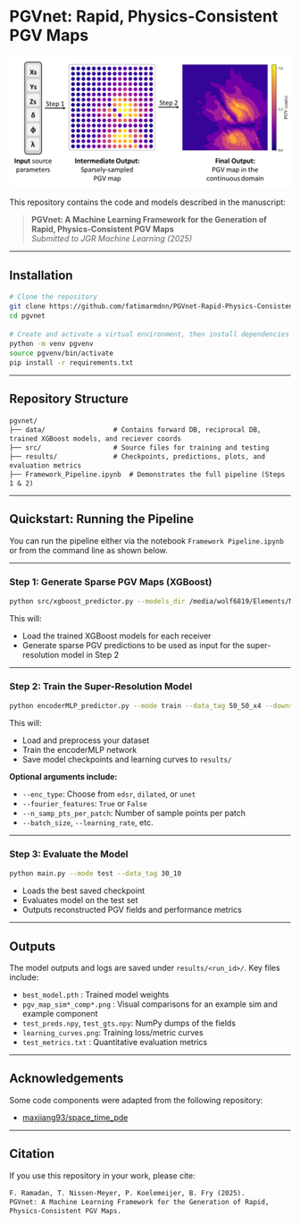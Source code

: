 # PGVnet: Rapid, Physics-Consistent PGV Maps

![PGVnet Pipeline](pgvnet.png)

This repository contains the code and models described in the manuscript:

> **PGVnet: A Machine Learning Framework for the Generation of Rapid, Physics-Consistent PGV Maps**  
> *Submitted to JGR Machine Learning (2025)*


---

##  Installation

```bash
# Clone the repository
git clone https://github.com/fatimarmdnn/PGVnet-Rapid-Physics-Consistent-PGV-Maps-.git
cd pgvnet

# Create and activate a virtual environment, then install dependencies
python -m venv pgvenv
source pgvenv/bin/activate 
pip install -r requirements.txt
```

---

## Repository Structure

```
pgvnet/
├── data/                 # Contains forward DB, reciprocal DB, trained XGBoost models, and reciever coords
├── src/                  # Source files for training and testing
├── results/              # Checkpoints, predictions, plots, and evaluation metrics
├── Framework_Pipeline.ipynb  # Demonstrates the full pipeline (Steps 1 & 2)
```

---

##  Quickstart: Running the Pipeline

You can run the pipeline either via the notebook `Framework Pipeline.ipynb` or from the command line as shown below.

---

### Step 1: Generate Sparse PGV Maps (XGBoost)

```bash
python src/xgboost_predictor.py --models_dir /media/wolf6819/Elements/ML_data/ --data_tag 50_50 --spacing_km 4
```

This will:

- Load the trained XGBoost models for each receiver
- Generate sparse PGV predictions to be used as input for the super-resolution model in Step 2

---

### Step 2: Train the Super-Resolution Model

```bash
python encoderMLP_predictor.py --mode train --data_tag 50_50_x4 --downsample_factor 4 
```

This will:

- Load and preprocess your dataset
- Train the encoderMLP network
- Save model checkpoints and learning curves to `results/`

**Optional arguments include:**

- `--enc_type`: Choose from `edsr`, `dilated`, or `unet`
- `--fourier_features`: `True` or `False`
- `--n_samp_pts_per_patch`: Number of sample points per patch
- `--batch_size`, `--learning_rate`, etc.

---

### Step 3: Evaluate the Model

```bash
python main.py --mode test --data_tag 30_10
```

- Loads the best saved checkpoint
- Evaluates model on the test set
- Outputs reconstructed PGV fields and performance metrics

---

## Outputs

The model outputs and logs are saved under `results/<run_id>/`. Key files include:

- `best_model.pth`          : Trained model weights
- `pgv_map_sim*_comp*.png`  : Visual comparisons for an example sim and example component
- `test_preds.npy`, `test_gts.npy`: NumPy dumps of the fields
- `learning_curves.png`: Training loss/metric curves
- `test_metrics.txt`   : Quantitative evaluation metrics

---

## Acknowledgements

Some code components were adapted from the following repository:


- [maxjiang93/space_time_pde](https://github.com/maxjiang93/space_time_pde)

---

## Citation

If you use this repository in your work, please cite:

```
F. Ramadan, T. Nissen-Meyer, P. Koelemeijer, B. Fry (2025). 
PGVnet: A Machine Learning Framework for the Generation of Rapid, Physics-Consistent PGV Maps.
```